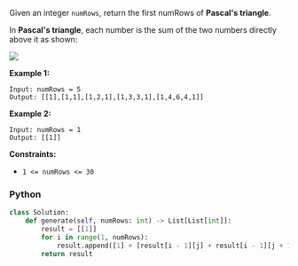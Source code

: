Given an integer  `numRows`, return the first numRows of  **Pascal's triangle**.

In  **Pascal's triangle**, each number is the sum of the two numbers directly above it as shown:

![](https://upload.wikimedia.org/wikipedia/commons/0/0d/PascalTriangleAnimated2.gif)

**Example 1:**
```
Input: numRows = 5
Output: [[1],[1,1],[1,2,1],[1,3,3,1],[1,4,6,4,1]]
```

**Example 2:**
```
Input: numRows = 1
Output: [[1]]
```

**Constraints:**

-   `1 <= numRows <= 30`


### Python
```python
class Solution:
    def generate(self, numRows: int) -> List[List[int]]:
        result = [[1]]
        for i in range(1, numRows):
            result.append([1] + [result[i - 1][j] + result[i - 1][j + 1] for j in range(i - 1)] + [1])
        return result
```

